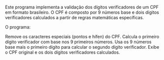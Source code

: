 Este programa implementa a validação dos dígitos verificadores de um CPF em formato brasileiro. 
O CPF é composto por 9 números base e dois dígitos verificadores calculados a partir de regras matemáticas específicas. 

O programa:

Remove os caracteres especiais (pontos e hífen) do CPF.
Calcula o primeiro dígito verificador com base nos 9 primeiros números.
Usa os 9 números base mais o primeiro dígito para calcular o segundo dígito verificador.
Exibe o CPF original e os dois dígitos verificadores calculados.

